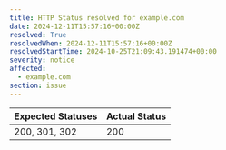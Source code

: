 ```yaml
---
title: HTTP Status resolved for example.com
date: 2024-12-11T15:57:16+00:00Z
resolved: True
resolvedWhen: 2024-12-11T15:57:16+00:00Z
resolvedStartTime: 2024-10-25T21:09:43.191474+00:00
severity: notice
affected:
  - example.com
section: issue
---
```


| Expected Statuses | Actual Status  |
|-------------------|----------------|
| 200, 301, 302 | 200 |
